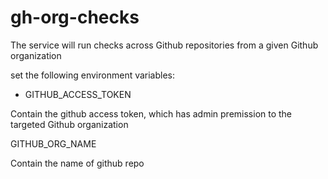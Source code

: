 # gh-org-checks
The service will run checks across Github repositories from a given Github organization

set the following environment variables:

- GITHUB_ACCESS_TOKEN
  
Contain the github access token, which has admin premission to the targeted Github organization

GITHUB_ORG_NAME 

Contain the name of github repo

